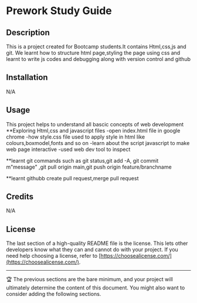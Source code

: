 # Prework Study Guide

## Description


This is a project created for Bootcamp students.It contains Html,css,js and git.
We learnt how to structure html page,styling the page using css and learnt to write js codes and debugging along with version control and github


## Installation
N/A


## Usage

This project helps to understand all bascic concepts of web development
**Exploring Html,css and javascript files
-open index.html file in google chrome
-how style.css file used to apply style in html like colours,boxmodel,fonts and so on
-learn about the script javascript to make web page interactive
-used web dev tool to inspect

**learnt git commands such as git status,git add -A, git commit m"message" ,git pull origin main,git push origin feature/branchname

**learnt githubb create pull request,merge pull request


## Credits

N/A

## License

The last section of a high-quality README file is the license. This lets other developers know what they can and cannot do with your project. If you need help choosing a license, refer to [https://choosealicense.com/](https://choosealicense.com/).

---

🏆 The previous sections are the bare minimum, and your project will ultimately determine the content of this document. You might also want to consider adding the following sections.

